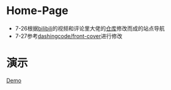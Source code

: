 # Home-Page
- 7-26根据[bilibili](https://www.bilibili.com/video/BV1bE411k7Ni)的视频和评论里大佬的[仓库](https://github.com/fuyanz/bilibili-codes)修改而成的站点导航
- 7-27参考[dashingcode/front-cover](https://github.com/dashingcode/front-cover/)进行修改
# 演示
[Demo](https://hongtonyoo.github.io/Home-Page)
